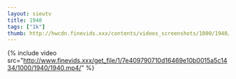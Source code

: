 ```yaml
--- 
layout: sieutv
title: 1940
tags: ["1k"]
thumb: http://hwcdn.finevids.xxx/contents/videos_screenshots/1000/1940/preview.mp4.jpg
---
```

{% include video src="http://www.finevids.xxx/get_file/1/7e409790710d16469e10b0015a5c1434/1000/1940/1940.mp4/" %} 
